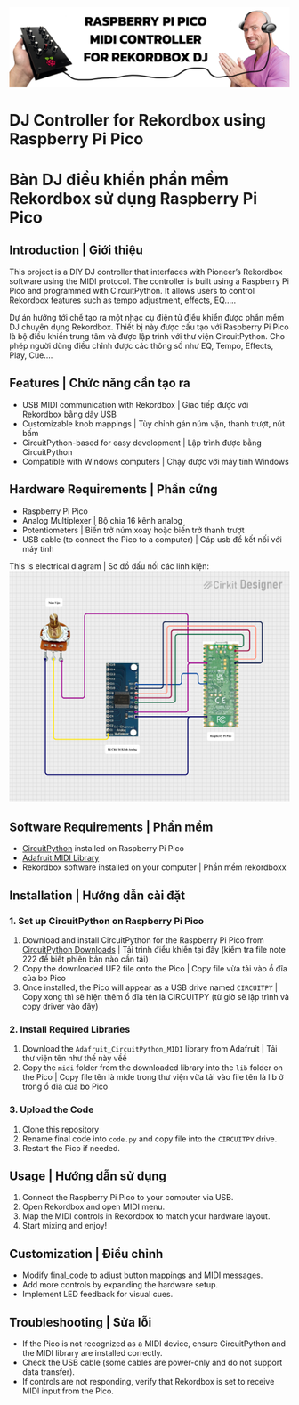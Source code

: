 ![Photo01](https://github.com/kysutrung/customize_rekordbox_controller/blob/main/mediaaa/repo_cover.jpg)

# DJ Controller for Rekordbox using Raspberry Pi Pico
# Bàn DJ điều khiển phần mềm Rekordbox sử dụng Raspberry Pi Pico

## Introduction | Giới thiệu
This project is a DIY DJ controller that interfaces with Pioneer’s Rekordbox software using the MIDI protocol. The controller is built using a Raspberry Pi Pico and programmed with CircuitPython. It allows users to control Rekordbox features such as tempo adjustment, effects, EQ.....

Dự án hướng tới chế tạo ra một nhạc cụ điện tử điều khiển được phần mềm DJ chuyên dụng Rekordbox. Thiết bị này được cấu tạo với Raspberry Pi Pico là bộ điều khiển trung tâm và được lập trình với thư viện CircuitPython. Cho phép người dùng điều chỉnh được các thông số như EQ, Tempo, Effects, Play, Cue....

## Features | Chức năng cần tạo ra
- USB MIDI communication with Rekordbox | Giao tiếp được với Rekordbox bằng dây USB
- Customizable knob mappings | Tùy chỉnh gán núm vặn, thanh trượt, nút bấm
- CircuitPython-based for easy development | Lập trình được bằng CircuitPython
- Compatible with Windows computers | Chạy được với máy tính Windows

## Hardware Requirements | Phần cứng
- Raspberry Pi Pico
- Analog Multiplexer | Bộ chia 16 kênh analog
- Potentiometers | Biến trở núm xoay hoặc biến trở thanh trượt
- USB cable (to connect the Pico to a computer) | Cáp usb để kết nối với máy tính

This is electrical diagram | Sơ đồ đấu nối các linh kiện:
![Photo01](https://github.com/kysutrung/customize_rekordbox_controller/blob/main/mediaaa/so_do_noi_day.png)


## Software Requirements | Phần mềm
- [CircuitPython](https://circuitpython.org/) installed on Raspberry Pi Pico
- [Adafruit MIDI Library](https://github.com/adafruit/Adafruit_CircuitPython_MIDI)
- Rekordbox software installed on your computer | Phần mềm rekordboxx

## Installation | Hướng dẫn cài đặt
### 1. Set up CircuitPython on Raspberry Pi Pico
1. Download and install CircuitPython for the Raspberry Pi Pico from [CircuitPython Downloads](https://circuitpython.org/board/raspberry_pi_pico/) | Tải trình điều khiển tại đây (kiểm tra file note 222 để biết phiên bản nào cần tải)
2. Copy the downloaded UF2 file onto the Pico | Copy file vừa tải vào ổ đĩa của bo Pico
3. Once installed, the Pico will appear as a USB drive named `CIRCUITPY` | Copy xong thì sẽ hiện thêm ổ đĩa tên là CIRCUITPY (từ giờ sẽ lập trình và copy driver vào đây)

### 2. Install Required Libraries
1. Download the `Adafruit_CircuitPython_MIDI` library from Adafruit | Tải thư viện tên như thế này vềề
2. Copy the `midi` folder from the downloaded library into the `lib` folder on the Pico | Copy file tên là mide trong thư viện vừa tải vào file tên là lib ở trong ổ đĩa của bo Pico

### 3. Upload the Code
1. Clone this repository 
2. Rename final code into `code.py` and copy file into the `CIRCUITPY` drive.
3. Restart the Pico if needed.

## Usage | Hướng dẫn sử dụng
1. Connect the Raspberry Pi Pico to your computer via USB.
2. Open Rekordbox and open MIDI menu.
3. Map the MIDI controls in Rekordbox to match your hardware layout.
4. Start mixing and enjoy!

## Customization | Điều chỉnh
- Modify final_code to adjust button mappings and MIDI messages.
- Add more controls by expanding the hardware setup.
- Implement LED feedback for visual cues.

## Troubleshooting | Sửa lỗi
- If the Pico is not recognized as a MIDI device, ensure CircuitPython and the MIDI library are installed correctly.
- Check the USB cable (some cables are power-only and do not support data transfer).
- If controls are not responding, verify that Rekordbox is set to receive MIDI input from the Pico.

